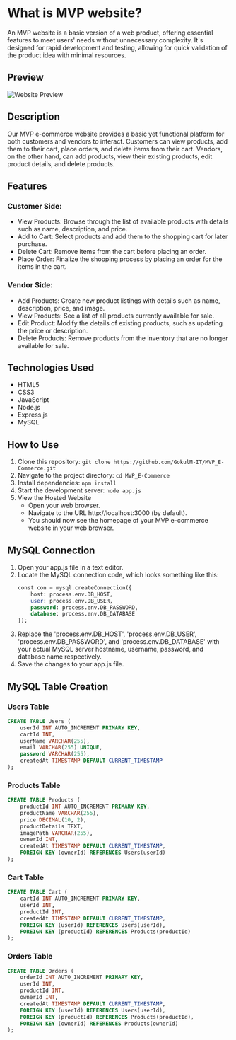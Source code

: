 # What is MVP website?
An MVP website is a basic version of a web product, offering essential features to meet users' needs without unnecessary complexity. It's designed for rapid development and testing, allowing for quick validation of the product idea with minimal resources.

## Preview
![Website Preview](https://res.cloudinary.com/dhgeqswqq/image/upload/v1723921646/Animation_Gif_stabu4.gif)

## Description
Our MVP e-commerce website provides a basic yet functional platform for both customers and vendors to interact. Customers can view products, add them to their cart, place orders, and delete items from their cart. Vendors, on the other hand, can add products, view their existing products, edit product details, and delete products.

## Features

### Customer Side:
- View Products: Browse through the list of available products with details such as name, description, and price.
- Add to Cart: Select products and add them to the shopping cart for later purchase.
- Delete Cart: Remove items from the cart before placing an order.
- Place Order: Finalize the shopping process by placing an order for the items in the cart.

### Vendor Side:
- Add Products: Create new product listings with details such as name, description, price, and image.
- View Products: See a list of all products currently available for sale.
- Edit Product: Modify the details of existing products, such as updating the price or description.
- Delete Products: Remove products from the inventory that are no longer available for sale.

## Technologies Used
- HTML5
- CSS3
- JavaScript
- Node.js
- Express.js
- MySQL

## How to Use
1. Clone this repository: `git clone https://github.com/GokulM-IT/MVP_E-Commerce.git`
2. Navigate to the project directory: `cd MVP_E-Commerce`
3. Install dependencies: `npm install`
4. Start the development server: `node app.js`
5. View the Hosted Website
    - Open your web browser.
    - Navigate to the URL http://localhost:3000 (by default).
    - You should now see the homepage of your MVP e-commerce website in your web browser.

## MySQL Connection
1.  Open your app.js file in a text editor.
2. Locate the MySQL connection code, which looks something like this:
    ```sql
    const con = mysql.createConnection({
        host: process.env.DB_HOST,
        user: process.env.DB_USER,
        password: process.env.DB_PASSWORD,
        database: process.env.DB_DATABASE
    });
    ```
3. Replace the 'process.env.DB_HOST', 'process.env.DB_USER', 'process.env.DB_PASSWORD', and 'process.env.DB_DATABASE' with your actual MySQL server hostname, username, password, and database name respectively.
4. Save the changes to your app.js file.

## MySQL Table Creation
### Users Table
```sql
CREATE TABLE Users (
    userId INT AUTO_INCREMENT PRIMARY KEY,
    cartId INT,
    userName VARCHAR(255),
    email VARCHAR(255) UNIQUE,
    password VARCHAR(255),
    createdAt TIMESTAMP DEFAULT CURRENT_TIMESTAMP
);
```
### Products Table
```sql
CREATE TABLE Products (
    productId INT AUTO_INCREMENT PRIMARY KEY,
    productName VARCHAR(255),
    price DECIMAL(10, 2),
    productDetails TEXT,
    imagePath VARCHAR(255),
    ownerId INT,
    createdAt TIMESTAMP DEFAULT CURRENT_TIMESTAMP,
    FOREIGN KEY (ownerId) REFERENCES Users(userId)
);
```
### Cart Table
```sql
CREATE TABLE Cart (
    cartId INT AUTO_INCREMENT PRIMARY KEY,
    userId INT,
    productId INT,
    createdAt TIMESTAMP DEFAULT CURRENT_TIMESTAMP,
    FOREIGN KEY (userId) REFERENCES Users(userId),
    FOREIGN KEY (productId) REFERENCES Products(productId)
);
```

### Orders Table
```sql
CREATE TABLE Orders (
    orderId INT AUTO_INCREMENT PRIMARY KEY,
    userId INT,
    productId INT,
    ownerId INT,
    createdAt TIMESTAMP DEFAULT CURRENT_TIMESTAMP,
    FOREIGN KEY (userId) REFERENCES Users(userId),
    FOREIGN KEY (productId) REFERENCES Products(productId),
    FOREIGN KEY (ownerId) REFERENCES Products(ownerId)
);
```
